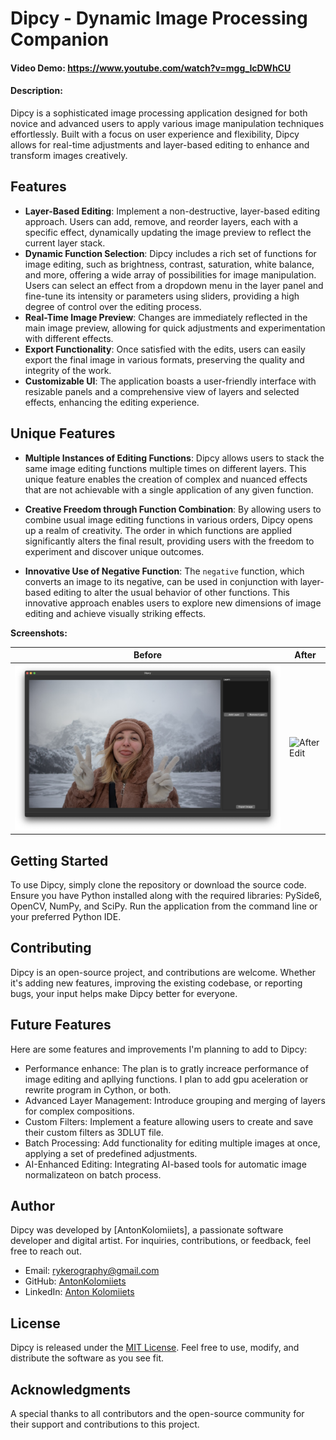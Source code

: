 # Dipcy - Dynamic Image Processing Companion

#### Video Demo: https://www.youtube.com/watch?v=mgg_IcDWhCU

#### Description:
Dipcy is a sophisticated image processing application designed for both novice and advanced users to apply various image manipulation techniques effortlessly. Built with a focus on user experience and flexibility, Dipcy allows for real-time adjustments and layer-based editing to enhance and transform images creatively.

## Features

- **Layer-Based Editing**: Implement a non-destructive, layer-based editing approach. Users can add, remove, and reorder layers, each with a specific effect, dynamically updating the image preview to reflect the current layer stack.
- **Dynamic Function Selection**: Dipcy includes a rich set of functions for image editing, such as brightness, contrast, saturation, white balance, and more, offering a wide array of possibilities for image manipulation. Users can select an effect from a dropdown menu in the layer panel and fine-tune its intensity or parameters using sliders, providing a high degree of control over the editing process.
- **Real-Time Image Preview**: Changes are immediately reflected in the main image preview, allowing for quick adjustments and experimentation with different effects.
- **Export Functionality**: Once satisfied with the edits, users can easily export the final image in various formats, preserving the quality and integrity of the work.
- **Customizable UI**: The application boasts a user-friendly interface with resizable panels and a comprehensive view of layers and selected effects, enhancing the editing experience.

## Unique Features

- **Multiple Instances of Editing Functions**: Dipcy allows users to stack the same image editing functions multiple times on different layers. This unique feature enables the creation of complex and nuanced effects that are not achievable with a single application of any given function.

- **Creative Freedom through Function Combination**: By allowing users to combine usual image editing functions in various orders, Dipcy opens up a realm of creativity. The order in which functions are applied significantly alters the final result, providing users with the freedom to experiment and discover unique outcomes.

- **Innovative Use of Negative Function**: The `negative` function, which converts an image to its negative, can be used in conjunction with layer-based editing to alter the usual behavior of other functions. This innovative approach enables users to explore new dimensions of image editing and achieve visually striking effects.

**Screenshots:**

| Before | After |
| ------ | ----- |
| ![Before Edit](images/before_edit.png "Before Edit") | ![After Edit](images/after_edit.png "After Edit") |

## Getting Started

To use Dipcy, simply clone the repository or download the source code. Ensure you have Python installed along with the required libraries: PySide6, OpenCV, NumPy, and SciPy. Run the application from the command line or your preferred Python IDE.

## Contributing

Dipcy is an open-source project, and contributions are welcome. Whether it's adding new features, improving the existing codebase, or reporting bugs, your input helps make Dipcy better for everyone.

## Future Features

Here are some features and improvements I'm planning to add to Dipcy:

- Performance enhance: The plan is to gratly increace performance of image editing and apllying functions. I plan to add gpu aceleration or rewrite program in Cython, or both.
- Advanced Layer Management: Introduce grouping and merging of layers for complex compositions.
- Custom Filters: Implement a feature allowing users to create and save their custom filters as 3DLUT file.
- Batch Processing: Add functionality for editing multiple images at once, applying a set of predefined adjustments.
- AI-Enhanced Editing: Integrating AI-based tools for automatic image normalizateon on batch process.



## Author

Dipcy was developed by [AntonKolomiiets], a passionate software developer and digital artist. For inquiries, contributions, or feedback, feel free to reach out.

- Email: rykerography@gmail.com
- GitHub: [AntonKolomiiets](https://github.com/AntonKolomiiets)
- LinkedIn: [Anton Kolomiiets](https://www.linkedin.com/in/anton-kolomiiets-740322120/)

## License

Dipcy is released under the [MIT License](LICENSE). Feel free to use, modify, and distribute the software as you see fit.

## Acknowledgments

A special thanks to all contributors and the open-source community for their support and contributions to this project.

